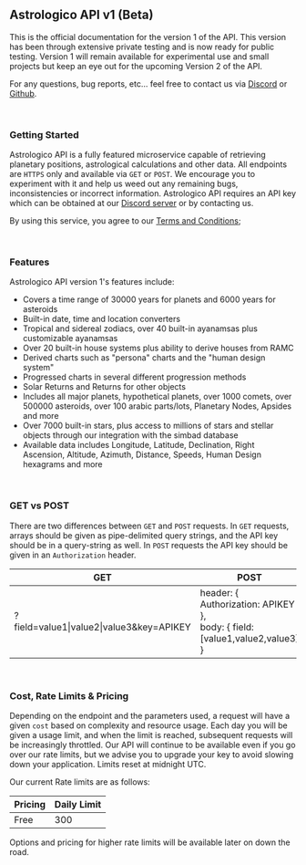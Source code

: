 ## Astrologico API v1 (Beta)

This is the official documentation for the version 1 of the API. This version has been through extensive private testing and is now ready for public testing. Version 1 will remain available for experimental use and small projects but keep an eye out for the upcoming Version 2 of the API.

For any questions, bug reports, etc... feel free to contact us via [Discord](https://discord.gg/jtaCURK) or [Github](https://github.com/timotejroiko/astrologico-docs).

<br>

### Getting Started

Astrologico API is a fully featured microservice capable of retrieving planetary positions, astrological calculations and other data. All endpoints are `HTTPS` only and available via `GET` or `POST`. We encourage you to experiment with it and help us weed out any remaining bugs, inconsistencies or incorrect information. Astrologico API requires an API key which can be obtained at our [Discord server](https://discord.gg/jtaCURK) or by contacting us.

By using this service, you agree to our [Terms and Conditions](https://astrologico.org/terms);

<br>

### Features

Astrologico API version 1's features include:

* Covers a time range of 30000 years for planets and 6000 years for asteroids
* Built-in date, time and location converters
* Tropical and sidereal zodiacs, over 40 built-in ayanamsas plus customizable ayanamsas
* Over 20 built-in house systems plus ability to derive houses from RAMC
* Derived charts such as "persona" charts and the "human design system"
* Progressed charts in several different progression methods
* Solar Returns and Returns for other objects
* Includes all major planets, hypothetical planets, over 1000 comets, over 500000 asteroids, over 100 arabic parts/lots, Planetary Nodes, Apsides and more
* Over 7000 built-in stars, plus access to millions of stars and stellar objects through our integration with the simbad database
* Available data includes Longitude, Latitude, Declination, Right Ascension, Altitude, Azimuth, Distance, Speeds, Human Design hexagrams and more

<br>
  
### GET vs POST

There are two differences between `GET` and `POST` requests. In `GET` requests, arrays should be given as pipe-delimited query strings, and the API key should be in a query-string as well. In `POST` requests the API key should be given in an `Authorization` header.

| GET  | POST |
| --- | --- |
| ?field=value1\|value2\|value3&key=APIKEY  | header: { Authorization: APIKEY },<br>body: { field: [value1,value2,value3] } |

<br>

### Cost, Rate Limits & Pricing

Depending on the endpoint and the parameters used, a request will have a given `cost` based on complexity and resource usage. Each day you will be given a usage limit, and when the limit is reached, subsequent requests will be increasingly throttled. Our API will continue to be available even if you go over our rate limits, but we advise you to upgrade your key to avoid slowing down your application. Limits reset at midnight UTC.

Our current Rate limits are as follows:

| Pricing | Daily Limit |
| --- | --- |
| Free | 300 |

Options and pricing for higher rate limits will be available later on down the road.

<br>